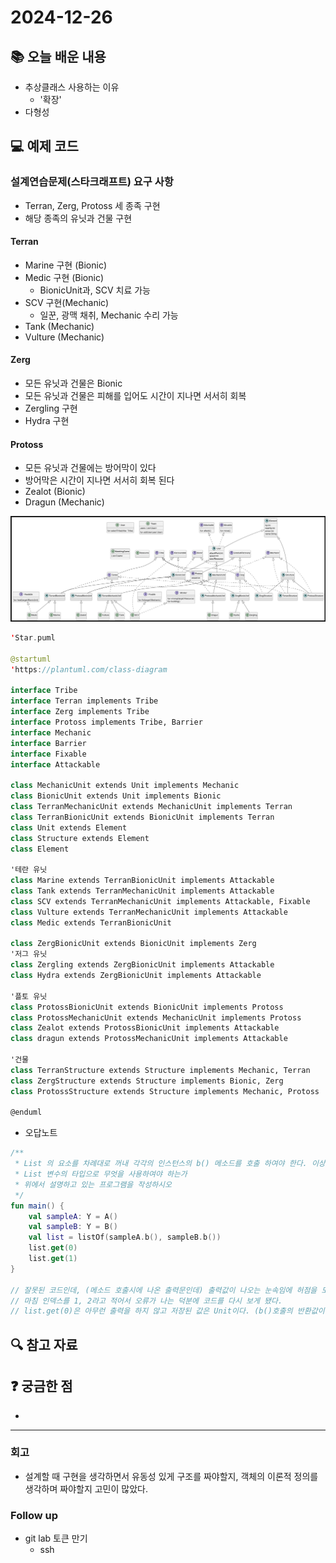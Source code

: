 # 2024-12-26

## 📚 오늘 배운 내용
- 추상클래스 사용하는 이유
  - '확장'
- 다형성

## 💻 예제 코드
<!-- 실습한 코드나 예제를 추가 -->

### 설계연습문제(스타크래프트) 요구 사항
- Terran, Zerg, Protoss 세 종족 구현
- 해당 종족의 유닛과 건물 구현
#### Terran
- Marine 구현 (Bionic)
- Medic 구현 (Bionic)
  - BionicUnit과, SCV 치료 가능
- SCV 구현(Mechanic)
  - 일꾼, 광맥 채취, Mechanic 수리 가능
- Tank (Mechanic)
- Vulture (Mechanic)
#### Zerg
- 모든 유닛과 건물은 Bionic
- 모든 유닛과 건물은 피해를 입어도 시간이 지나면 서서히 회복
- Zergling 구현
- Hydra 구현
#### Protoss
- 모든 유닛과 건물에는 방어막이 있다
- 방어막은 시간이 지나면 서서히 회복 된다
- Zealot (Bionic)
- Dragun (Mechanic)

![img.png](img.png)

```kotlin
'Star.puml

@startuml
'https://plantuml.com/class-diagram

interface Tribe
interface Terran implements Tribe
interface Zerg implements Tribe
interface Protoss implements Tribe, Barrier
interface Mechanic
interface Barrier
interface Fixable
interface Attackable

class MechanicUnit extends Unit implements Mechanic
class BionicUnit extends Unit implements Bionic
class TerranMechanicUnit extends MechanicUnit implements Terran
class TerranBionicUnit extends BionicUnit implements Terran
class Unit extends Element
class Structure extends Element
class Element

'테란 유닛
class Marine extends TerranBionicUnit implements Attackable
class Tank extends TerranMechanicUnit implements Attackable
class SCV extends TerranMechanicUnit implements Attackable, Fixable
class Vulture extends TerranMechanicUnit implements Attackable
class Medic extends TerranBionicUnit

class ZergBionicUnit extends BionicUnit implements Zerg
'저그 유닛
class Zergling extends ZergBionicUnit implements Attackable
class Hydra extends ZergBionicUnit implements Attackable

'플토 유닛
class ProtossBionicUnit extends BionicUnit implements Protoss
class ProtossMechanicUnit extends MechanicUnit implements Protoss
class Zealot extends ProtossBionicUnit implements Attackable
class dragun extends ProtossMechanicUnit implements Attackable

'건물
class TerranStructure extends Structure implements Mechanic, Terran
class ZergStructure extends Structure implements Bionic, Zerg
class ProtossStructure extends Structure implements Mechanic, Protoss

@enduml

```

- 오답노트
```kotlin
/**
 * List 의 요소를 차례대로 꺼내 각각의 인스턴스의 b() 메소드를 호출 하여야 한다. 이상을 전제로 다음 물음에 답하시오.
 * List 변수의 타입으로 무엇을 사용하여야 하는가
 * 위에서 설명하고 있는 프로그램을 작성하시오
 */
fun main() {
    val sampleA: Y = A()
    val sampleB: Y = B()
    val list = listOf(sampleA.b(), sampleB.b())
    list.get(0)
    list.get(1)
}

// 잘못된 코드인데, (메소드 호출시에 나온 출력문인데) 출력값이 나오는 눈속임에 허점을 모를 뻔 했다.
// 마침 인덱스를 1, 2라고 적어서 오류가 나는 덕분에 코드를 다시 보게 됐다.
// list.get(0)은 아무런 출력을 하지 않고 저장된 값은 Unit이다. (b()호출의 반환값이 Unit)
```

## 🔍 참고 자료

## ❓ 궁금한 점

- 

---

### 회고

- 설계할 때 구현을 생각하면서 유동성 있게 구조를 짜야할지, 객체의 이론적 정의를 생각하며 짜야할지 고민이 많았다.

### Follow up

- git lab 토큰 만기
  - ssh